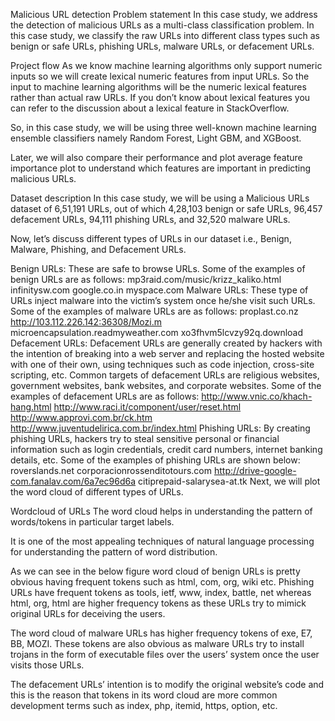 Malicious URL detection
Problem statement
In this case study, we address the detection of malicious URLs as a multi-class classification problem. In this case study, we classify the raw URLs into different class types such as benign or safe URLs, phishing URLs, malware URLs, or defacement URLs.

Project flow
As we know machine learning algorithms only support numeric inputs so we will create lexical numeric features from input URLs. So the input to machine learning algorithms will be the numeric lexical features rather than actual raw URLs. If you don’t know about lexical features you can refer to the discussion about a lexical feature in StackOverflow.

So, in this case study, we will be using three well-known machine learning ensemble classifiers namely Random Forest, Light GBM, and XGBoost.

Later, we will also compare their performance and plot average feature importance plot to understand which features are important in predicting malicious URLs.

Dataset description
In this case study, we will be using a Malicious URLs dataset of 6,51,191 URLs, out of which 4,28,103 benign or safe URLs, 96,457 defacement URLs, 94,111 phishing URLs, and 32,520 malware URLs.

Now, let’s discuss different types of URLs in our dataset i.e., Benign, Malware, Phishing, and Defacement URLs.

Benign URLs: These are safe to browse URLs. Some of the examples of benign URLs are as follows:
mp3raid.com/music/krizz_kaliko.html
infinitysw.com
google.co.in
myspace.com
Malware URLs: These type of URLs inject malware into the victim’s system once he/she visit such URLs. Some of the examples of malware URLs are as follows:
proplast.co.nz
http://103.112.226.142:36308/Mozi.m
microencapsulation.readmyweather.com
xo3fhvm5lcvzy92q.download
Defacement URLs: Defacement URLs are generally created by hackers with the intention of breaking into a web server and replacing the hosted website with one of their own, using techniques such as code injection, cross-site scripting, etc. Common targets of defacement URLs are religious websites, government websites, bank websites, and corporate websites. Some of the examples of defacement URLs are as follows:
http://www.vnic.co/khach-hang.html
http://www.raci.it/component/user/reset.html
http://www.approvi.com.br/ck.htm
http://www.juventudelirica.com.br/index.html
Phishing URLs: By creating phishing URLs, hackers try to steal sensitive personal or financial information such as login credentials, credit card numbers, internet banking details, etc. Some of the examples of phishing URLs are shown below:
roverslands.net
corporacionrossenditotours.com
http://drive-google-com.fanalav.com/6a7ec96d6a
citiprepaid-salarysea-at.tk
Next, we will plot the word cloud of different types of URLs.

Wordcloud of URLs
The word cloud helps in understanding the pattern of words/tokens in particular target labels.

It is one of the most appealing techniques of natural language processing for understanding the pattern of word distribution.

As we can see in the below figure word cloud of benign URLs is pretty obvious having frequent tokens such as html, com, org, wiki etc. Phishing URLs have frequent tokens as tools, ietf, www, index, battle, net whereas html, org, html are higher frequency tokens as these URLs try to mimick original URLs for deceiving the users.

The word cloud of malware URLs has higher frequency tokens of exe, E7, BB, MOZI. These tokens are also obvious as malware URLs try to install trojans in the form of executable files over the users’ system once the user visits those URLs.

The defacement URLs’ intention is to modify the original website’s code and this is the reason that tokens in its word cloud are more common development terms such as index, php, itemid, https, option, etc.

